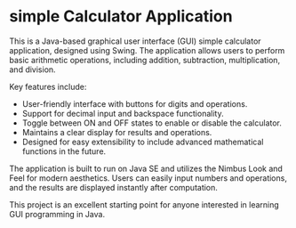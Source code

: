 # simple Calculator Application

This is a Java-based graphical user interface (GUI) simple calculator application, designed using Swing. The application allows users to perform basic arithmetic operations, including addition, subtraction, multiplication, and division. 

Key features include:
- User-friendly interface with buttons for digits and operations.
- Support for decimal input and backspace functionality.
- Toggle between ON and OFF states to enable or disable the calculator.
- Maintains a clear display for results and operations.
- Designed for easy extensibility to include advanced mathematical functions in the future.

The application is built to run on Java SE and utilizes the Nimbus Look and Feel for modern aesthetics. Users can easily input numbers and operations, and the results are displayed instantly after computation. 

This project is an excellent starting point for anyone interested in learning GUI programming in Java.

